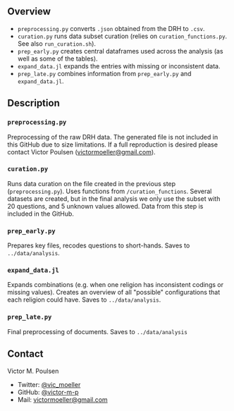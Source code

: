 <!-- ABOUT THE PROJECT -->
## Overview
* ```preprocessing.py``` converts ```.json``` obtained from the DRH to ```.csv```.
* ```curation.py``` runs data subset curation (relies on ```curation_functions.py```. See also ```run_curation.sh```).
* ```prep_early.py``` creates central dataframes used across the analysis (as well as some of the tables). 
* ```expand_data.jl``` expands the entries with missing or inconsistent data. 
* ```prep_late.py``` combines information from ```prep_early.py``` and ```expand_data.jl```.

## Description
### ```preprocessing.py```
Preprocessing of the raw DRH data. The generated file is not included in this GitHub due to size limitations.
If a full reproduction is desired please contact Victor Poulsen (victormoeller@gmail.com).

### ```curation.py```
Runs data curation on the file created in the previous step (```preprocessing.py```). Uses functions from ```/curation_functions```.
Several datasets are created, but in the final analysis we only use the subset with
20 questions, and 5 unknown values allowed. Data from this step is included in the GitHub.

### ```prep_early.py```
Prepares key files, recodes questions to short-hands. Saves to ```../data/analysis```.

### ```expand_data.jl```
Expands combinations (e.g. when one religion has inconsistent codings or missing values). 
Creates an overview of all "possible" configurations that each religion could have.
Saves to ```../data/analysis```.

### ```prep_late.py```
Final preprocessing of documents. Saves to ```../data/analysis```

## Contact
Victor M. Poulsen 
* Twitter: [@vic_moeller](https://twitter.com/vic_moeller) 
* GitHub: [@victor-m-p](https://github.com/victor-m-p)
* Mail: victormoeller@gmail.com


